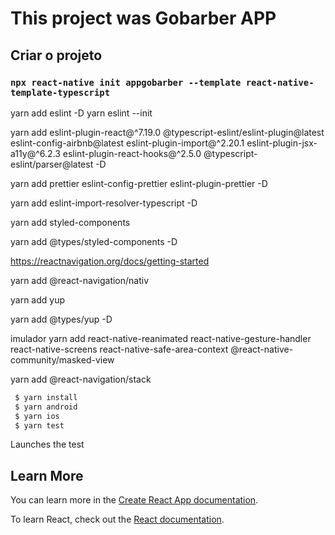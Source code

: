 <h1>This project was Gobarber APP</h1>

##  Criar o projeto
### `npx react-native init appgobarber --template react-native-template-typescript`

yarn add eslint -D
yarn eslint --init

yarn add eslint-plugin-react@^7.19.0 @typescript-eslint/eslint-plugin@latest eslint-config-airbnb@latest eslint-plugin-import@^2.20.1 eslint-plugin-jsx-a11y@^6.2.3 eslint-plugin-react-hooks@^2.5.0 @typescript-eslint/parser@latest -D

yarn add prettier eslint-config-prettier eslint-plugin-prettier -D

yarn add eslint-import-resolver-typescript -D

yarn add styled-components

yarn add @types/styled-components -D

https://reactnavigation.org/docs/getting-started

yarn add  @react-navigation/nativ

yarn add yup

yarn add @types/yup -D


imulador
yarn add react-native-reanimated react-native-gesture-handler react-native-screens react-native-safe-area-context @react-native-community/masked-view

yarn add @react-navigation/stack

```bash
 $ yarn install
 $ yarn android
 $ yarn ios
 $ yarn test
```

Launches the test
## Learn More

You can learn more in the [Create React App documentation](https://facebook.github.io/create-react-app/docs/getting-started).

To learn React, check out the [React documentation](https://reactjs.org/).
